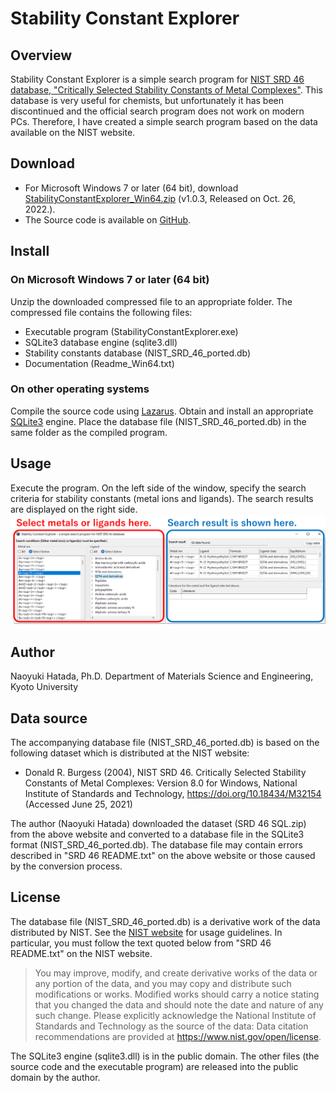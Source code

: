 # Stability Constant Explorer
## Overview
Stability Constant Explorer is a simple search program for [NIST SRD 46 database, "Critically Selected Stability Constants of Metal Complexes"](https://data.nist.gov/od/id/mds2-2154). This database is very useful for chemists, but unfortunately it has been discontinued and the official search program does not work on modern PCs. Therefore, I have created a simple search program based on the data available on the NIST website.

## Download
* For Microsoft Windows 7 or later (64 bit), download [StabilityConstantExplorer_Win64.zip](https://github.com/n-hatada/stability-constant-explorer/releases/download/v1.0.3/StabilityConstantExplorer_Win64.zip) (v1.0.3, Released on Oct. 26, 2022.).
* The Source code is available on [GitHub](https://github.com/n-hatada/stability-constant-explorer).

## Install

### On Microsoft Windows 7 or later (64 bit)
Unzip the downloaded compressed file to an appropriate folder. The compressed file contains the following files:
* Executable program (StabilityConstantExplorer.exe)
* SQLite3 database engine (sqlite3.dll)
* Stability constants database (NIST_SRD_46_ported.db)
* Documentation (Readme_Win64.txt)

### On other operating systems
Compile the source code using [Lazarus](https://www.lazarus-ide.org/). Obtain and install an appropriate [SQLite3](https://www.sqlite.org/index.html) engine. Place the database file (NIST_SRD_46_ported.db) in the same folder as the compiled program.

## Usage
Execute the program. On the left side of the window, specify the search criteria for stability constants (metal ions and ligands). The search results are displayed on the right side.
![Screenshot](assets/screenshot.png)

## Author
Naoyuki Hatada, Ph.D.
Department of Materials Science and Engineering, Kyoto University

## Data source
The accompanying database file (NIST_SRD_46_ported.db) is based on the following dataset which is distributed at the NIST website:

* Donald R. Burgess (2004), NIST SRD 46. Critically Selected Stability Constants of Metal Complexes: Version 8.0 for Windows, National Institute of Standards and Technology, https://doi.org/10.18434/M32154 (Accessed June 25, 2021)

The author (Naoyuki Hatada) downloaded the dataset (SRD 46 SQL.zip) from the above website and converted to a database file in the SQLite3 format (NIST_SRD_46_ported.db). The database file may contain errors described in "SRD 46 README.txt" on the above website or those caused by the conversion process. 

## License
The database file (NIST_SRD_46_ported.db) is a derivative work of the data distributed by NIST. See the [NIST website](https://doi.org/10.18434/M32154) for usage guidelines. In particular, you must follow the text quoted below from "SRD 46 README.txt" on the NIST website.

>You may improve, modify, and create derivative works of the data or any portion of the data, and you may copy and distribute such modifications or works. Modified works should carry a notice stating that you changed the data and should note the date and nature of any such change. Please explicitly acknowledge the National Institute of Standards and Technology as the source of the data:  Data citation recommendations are provided at https://www.nist.gov/open/license.

The SQLite3 engine (sqlite3.dll) is in the public domain. The other files (the source code and the executable program) are released into the public domain by the author. 
